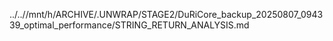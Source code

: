 ../..//mnt/h/ARCHIVE/.UNWRAP/STAGE2/DuRiCore_backup_20250807_094339_optimal_performance/STRING_RETURN_ANALYSIS.md